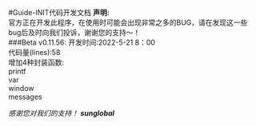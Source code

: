 #Guide-INIT代码开发文档
**声明:**   
官方正在开发此程序，在使用时可能会出现非常之多的BUG，请在发现这一些
bug后及时向我们投诉，谢谢您的支持～！   
###Beta v0.11.56:
开发时间:2022-5-21 8：00   
代码量(lines):58   
增加4种封装函数:   
printf   
var   
window   
messages   


*感谢您对我们的支持！*
***sunglobal***
